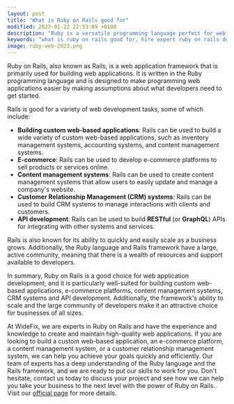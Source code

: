 ```yaml
---
layout: post
title: "What is Ruby on Rails good for"
modified: 2023-01-22 22:53:09 +0100
description: "Ruby is a versatile programming language perfect for web development tasks such as building custom web-based applications, e-commerce platforms, content management systems, CRM systems, and APIs. With a large community and the ability to scale, Ruby on Rails (Rails) is a great choice for businesses of all sizes."
keywords: "what is ruby on rails good for, hire expert ruby on rails developer"
image: ruby-web-2023.png
---
```


Ruby on Rails, also known as Rails, is a web application framework that is primarily used for building web applications. It is written in the Ruby programming language and is designed to make programming web applications easier by making assumptions about what developers need to get started.

Rails is good for a variety of web development tasks, some of which include:

- **Building custom web-based applications**: Rails can be used to build a wide variety of custom web-based applications, such as inventory management systems, accounting systems, and content management systems.
- **E-commerce**: Rails can be used to develop e-commerce platforms to sell products or services online.
- **Content management systems**: Rails can be used to create content management systems that allow users to easily update and manage a company's website.
- **Customer Relationship Management (CRM) systems**: Rails can be used to build CRM systems to manage interactions with clients and customers.
- **API development**: Rails can be used to build **RESTful** (or **GraphQL**) APIs for integrating with other systems and services.

Rails is also known for its ability to quickly and easily scale as a business grows. Additionally, the Ruby language and Rails framework have a large, active community, meaning that there is a wealth of resources and support available to developers.

In summary, Ruby on Rails is a good choice for web application development, and it is particularly well-suited for building custom web-based applications, e-commerce platforms, content management systems, CRM systems and API development. Additionally, the framework's ability to scale and the large community of developers make it an attractive choice for businesses of all sizes.

At WideFix, we are experts in Ruby on Rails and have the experience and knowledge to create and maintain high-quality web applications. If you are looking to build a custom web-based application, an e-commerce platform, a content management system, or a customer relationship management system, we can help you achieve your goals quickly and efficiently. Our team of experts has a deep understanding of the Ruby language and the Rails framework, and we are ready to put our skills to work for you. Don't hesitate, contact us today to discuss your project and see how we can help you take your business to the next level with the power of Ruby on Rails. Visit our [official page](https://widefix.com/) for more details.
